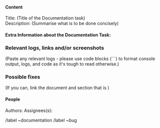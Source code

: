 <!-- This is a template for all documentation things such as needing to do some documentation or fixing an error (bug) in a document-->
#### __Content__
Title: (Title of the Documentation task)
<br>
Description: (Summarise what is to be done concisely)


#### __Extra Information about the Documentation Task:__
<!-- Take this  out if not relevant.-->

### Relevant logs, links and/or screenshots

(Paste any relevant logs - please use code blocks (```) to format console output,
logs, and code as it's tough to read otherwise.)

### __Possible fixes__
<!-- Take this section out if not relevant -->
(If you can, link the document and section that is )

#### People
Authors:
Assignees(s):

/label ~documentation
/label ~bug
